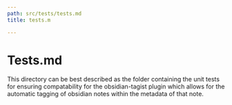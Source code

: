```yaml
---
path: src/tests/tests.md
title: tests.m

---
```


# Tests.md 

This directory can be best described as the folder containing the unit tests for ensuring compatability for the obsidian-tagist plugin which allows for the automatic tagging of obsidian notes within the metadata of that note. 
